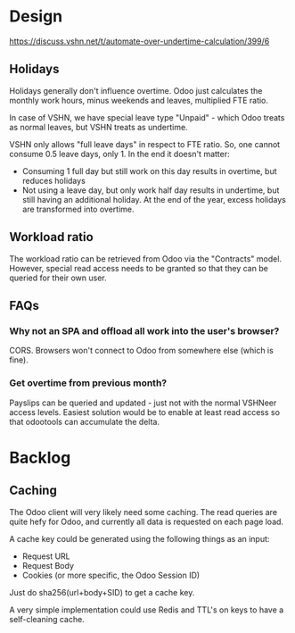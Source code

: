 # Design

https://discuss.vshn.net/t/automate-over-undertime-calculation/399/6

## Holidays

Holidays generally don't influence overtime.
Odoo just calculates the monthly work hours, minus weekends and leaves, multiplied FTE ratio.

In case of VSHN, we have special leave type "Unpaid" - which Odoo treats as normal leaves, but VSHN treats as undertime.

VSHN only allows "full leave days" in respect to FTE ratio.
So, one cannot consume 0.5 leave days, only 1.
In the end it doesn't matter:
- Consuming 1 full day but still work on this day results in overtime, but reduces holidays
- Not using a leave day, but only work half day results in undertime, but still having an additional holiday.
At the end of the year, excess holidays are transformed into overtime.

## Workload ratio

The workload ratio can be retrieved from Odoo via the "Contracts" model.
However, special read access needs to be granted so that they can be queried for their own user.

## FAQs

### Why not an SPA and offload all work into the user's browser?

CORS. Browsers won't connect to Odoo from somewhere else (which is fine).

### Get overtime from previous month?

Payslips can be queried and updated - just not with the normal VSHNeer access levels.
Easiest solution would be to enable at least read access so that odootools can accumulate the delta.

# Backlog

## Caching

The Odoo client will very likely need some caching. The read queries are quite hefy for Odoo, and currently all data is requested on each page load.

A cache key could be generated using the following things as an input:

* Request URL
* Request Body
* Cookies (or more specific, the Odoo Session ID)

Just do sha256(url+body+SID) to get a cache key.

A very simple implementation could use Redis and TTL's on keys to have a self-cleaning cache.
